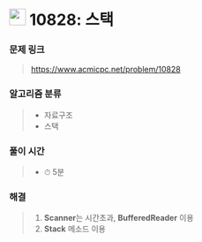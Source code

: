 # <img src="https://static.solved.ac/tier_small/7.svg" width=30> 10828: 스택

### 문제 링크
> https://www.acmicpc.net/problem/10828

### 알고리즘 분류
>- 자료구조
>- 스택

### 풀이 시간
>- ⏱ 5분

### 해결
> 1. **Scanner**는 시간초과, **BufferedReader** 이용
> 2. **Stack** 메소드 이용